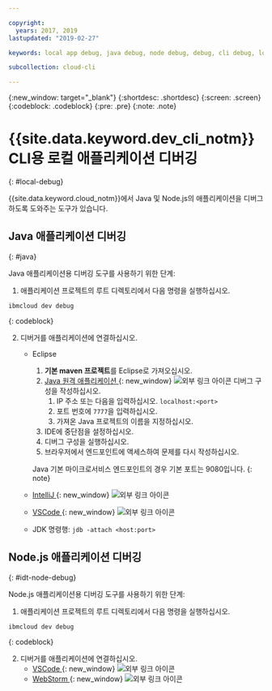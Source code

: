 ```yaml
---

copyright:
  years: 2017, 2019
lastupdated: "2019-02-27"

keywords: local app debug, java debug, node debug, debug, cli debug, local cli, ibmcloud dev, dev debug

subcollection: cloud-cli

---
```


{:new_window: target="_blank"}
{:shortdesc: .shortdesc}
{:screen: .screen}
{:codeblock: .codeblock}
{:pre: .pre}
{:note: .note}

# {{site.data.keyword.dev_cli_notm}} CLI용 로컬 애플리케이션 디버깅
{: #local-debug}

{{site.data.keyword.cloud_notm}}에서 Java 및 Node.js의 애플리케이션을 디버그하도록 도와주는 도구가 있습니다.

## Java 애플리케이션 디버깅
{: #java}

Java 애플리케이션용 디버깅 도구를 사용하기 위한 단계:

1. 애플리케이션 프로젝트의 루트 디렉토리에서 다음 명령을 실행하십시오.

  ```
ibmcloud dev debug
  ```
  {: codeblock}

2. 디버거를 애플리케이션에 연결하십시오.

	* Eclipse
      1. **기본 maven 프로젝트**를 Eclipse로 가져오십시오.
      2. [Java 원격 애플리케이션 ](http://help.eclipse.org/neon/index.jsp?topic=%2Forg.eclipse.jdt.doc.user%2Ftasks%2Ftask-remotejava_launch_config.htm){: new_window} ![외부 링크 아이콘](../../icons/launch-glyph.svg "외부 링크 아이콘") 디버그 구성을 작성하십시오.
      		1. IP 주소 또는 다음을 입력하십시오. `localhost:<port>`  
      		2. 포트 번호에 `7777`을 입력하십시오.
      		3. 가져온 Java 프로젝트의 이름을 지정하십시오.
      6. IDE에 중단점을 설정하십시오.
      7. 디버그 구성을 실행하십시오.
      8. 브라우저에서 엔드포인트에 액세스하여 문제를 다시 작성하십시오.  
	   
	   Java 기본 마이크로서비스 엔드포인트의 경우 기본 포트는 9080입니다.
	   {: note}

	* [IntelliJ ](https://www.jetbrains.com/help/idea/2016.3/run-debug-configuration-remote.html){: new_window} ![외부 링크 아이콘](../../icons/launch-glyph.svg "외부 링크 아이콘")
	* [VSCode ](https://marketplace.visualstudio.com/items?itemName=donjayamanne.javadebugger){: new_window} ![외부 링크 아이콘](../../icons/launch-glyph.svg "외부 링크 아이콘")
	* JDK 명령행: `jdb -attach <host:port>`

## Node.js 애플리케이션 디버깅
{: #idt-node-debug}

Node.js 애플리케이션용 디버깅 도구를 사용하기 위한 단계:

1. 애플리케이션 프로젝트의 루트 디렉토리에서 다음 명령을 실행하십시오.
  ```
ibmcloud dev debug
  ```
  {: codeblock}

2. 디버거를 애플리케이션에 연결하십시오.
	* [VSCode ](https://blog.docker.com/2016/07/live-debugging-docker/){: new_window} ![외부 링크 아이콘](../../icons/launch-glyph.svg "외부 링크 아이콘")
	* [WebStorm ](https://blog.alexseifert.com/2016/10/25/debugging-node-js-in-a-docker-container-with-webstorm/){: new_window} ![외부 링크 아이콘](../../icons/launch-glyph.svg "외부 링크 아이콘")


<!--
## Swift application debugging - content from mike tunnicliffe
{: #swift}

Steps to enable debug for a Swift application:  

1. On the App server (or system where the Swift application will execute), you should start the 'lldb server':
 - `lldb-server platform -->
<!-- listen <port number>`
2. On the App server, build the Kitura-based server application using the debug configuration:
 - `swift build debug`
3. On the App server, start the Kitura-based server application:
 - `./build/debug/Kitura-Starter`
4. On the client system (also known as the host system), start the 'lldb client':
 - `lldb`
5. Configure lldb client to connect to lldb-server:
 - `(lldb) platform select remote-linux`
 - `(lldb) platform connect connect://<ip address server>:<port number server>`
6. Execute commands to debug remote program:
 - `(lldb) process attach -->
<!--pid 3626`
-->
